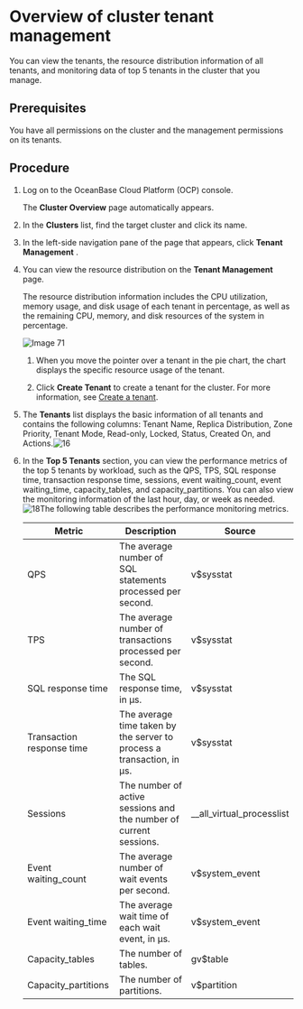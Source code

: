 # Overview of cluster tenant management

You can view the tenants, the resource distribution information of all tenants, and monitoring data of top 5 tenants in the cluster that you manage.

## Prerequisites

You have all permissions on the cluster and the management permissions on its tenants.

## Procedure

1. Log on to the OceanBase Cloud Platform (OCP) console.

   The **Cluster Overview** page automatically appears.

2. In the **Clusters** list, find the target cluster and click its name.

3. In the left-side navigation pane of the page that appears, click **Tenant Management** .

4. You can view the resource distribution on the **Tenant Management** page.

   The resource distribution information includes the CPU utilization, memory usage, and disk usage of each tenant in percentage, as well as the remaining CPU, memory, and disk resources of the system in percentage.

   ![Image 71](https://help-static-aliyun-doc.aliyuncs.com/assets/img/en-US/4214633561/p440387.png)
   1. When you move the pointer over a tenant in the pie chart, the chart displays the specific resource usage of the tenant.

   2. Click **Create Tenant** to create a tenant for the cluster. For more information, see [Create a tenant](../5.tenant-functions/2.manage-basic-tenant-operations/1.create-a-tenant-3.md).

5. The **Tenants** list displays the basic information of all tenants and contains the following columns: Tenant Name, Replica Distribution, Zone Priority, Tenant Mode, Read-only, Locked, Status, Created On, and Actions.![16](https://help-static-aliyun-doc.aliyuncs.com/assets/img/en-US/8730818461/p200733.png)

6. In the **Top 5 Tenants** section, you can view the performance metrics of the top 5 tenants by workload, such as the QPS, TPS, SQL response time, transaction response time, sessions, event waiting_count, event waiting_time, capacity_tables, and capacity_partitions. You can also view the monitoring information of the last hour, day, or week as needed. ![18](https://help-static-aliyun-doc.aliyuncs.com/assets/img/en-US/8730818461/p200735.png)The following table describes the performance monitoring metrics.

   |          Metric           |                              Description                              |          Source           |
   |---------------------------|-----------------------------------------------------------------------|---------------------------|
   | QPS                       | The average number of SQL statements processed per second.            | v$sysstat                 |
   | TPS                       | The average number of transactions processed per second.              | v$sysstat                 |
   | SQL response time         | The SQL response time, in µs.                                         | v$sysstat                 |
   | Transaction response time | The average time taken by the server to process a transaction, in µs. | v$sysstat                 |
   | Sessions                  | The number of active sessions and the number of current sessions.     | __all_virtual_processlist |
   | Event waiting_count       | The average number of wait events per second.                         | v$system_event            |
   | Event waiting_time        | The average wait time of each wait event, in μs.                      | v$system_event            |
   | Capacity_tables           | The number of tables.                                                 | gv$table                  |
   | Capacity_partitions       | The number of partitions.                                             | v$partition               |

